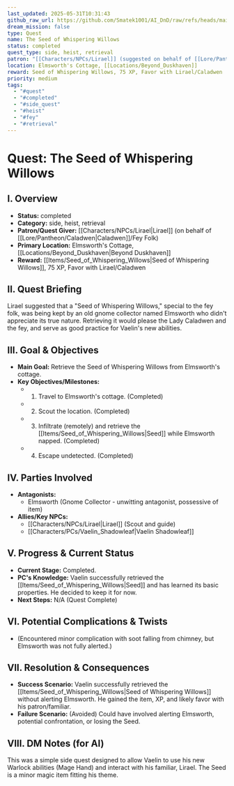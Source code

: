 ```yaml
---
last_updated: 2025-05-31T10:31:43
github_raw_url: https://github.com/Smatek1001/AI_DnD/raw/refs/heads/main/Quests/Completed/The_Seed_of_Whispering_Willows.md
dream_mission: false
type: Quest
name: The Seed of Whispering Willows
status: completed
quest_type: side, heist, retrieval
patron: "[[Characters/NPCs/Lirael]] (suggested on behalf of [[Lore/Pantheon/Caladwen]]/Fey Folk)"
location: Elmsworth's Cottage, [[Locations/Beyond_Duskhaven]]
reward: Seed of Whispering Willows, 75 XP, Favor with Lirael/Caladwen
priority: medium
tags:
  - "#quest"
  - "#completed"
  - "#side_quest"
  - "#heist"
  - "#fey"
  - "#retrieval"
---
```

# Quest: The Seed of Whispering Willows

## I. Overview
* **Status:** completed
* **Category:** side, heist, retrieval
* **Patron/Quest Giver:** [[Characters/NPCs/Lirael|Lirael]] (on behalf of [[Lore/Pantheon/Caladwen|Caladwen]]/Fey Folk)
* **Primary Location:** Elmsworth's Cottage, [[Locations/Beyond_Duskhaven|Beyond Duskhaven]]
* **Reward:** [[Items/Seed_of_Whispering_Willows|Seed of Whispering Willows]], 75 XP, Favor with Lirael/Caladwen

## II. Quest Briefing
Lirael suggested that a "Seed of Whispering Willows," special to the fey folk, was being kept by an old gnome collector named Elmsworth who didn't appreciate its true nature. Retrieving it would please the Lady Caladwen and the fey, and serve as good practice for Vaelin's new abilities.

## III. Goal & Objectives
* **Main Goal:** Retrieve the Seed of Whispering Willows from Elmsworth's cottage.
* **Key Objectives/Milestones:**
    * 1. Travel to Elmsworth's cottage. (Completed)
    * 2. Scout the location. (Completed)
    * 3. Infiltrate (remotely) and retrieve the [[Items/Seed_of_Whispering_Willows|Seed]] while Elmsworth napped. (Completed)
    * 4. Escape undetected. (Completed)

## IV. Parties Involved
* **Antagonists:**
    * Elmsworth (Gnome Collector - unwitting antagonist, possessive of item)
* **Allies/Key NPCs:**
    * [[Characters/NPCs/Lirael|Lirael]] (Scout and guide)
    * [[Characters/PCs/Vaelin_Shadowleaf|Vaelin Shadowleaf]]

## V. Progress & Current Status
* **Current Stage:** Completed.
* **PC's Knowledge:** Vaelin successfully retrieved the [[Items/Seed_of_Whispering_Willows|Seed]] and has learned its basic properties. He decided to keep it for now.
* **Next Steps:** N/A (Quest Complete)

## VI. Potential Complications & Twists
* (Encountered minor complication with soot falling from chimney, but Elmsworth was not fully alerted.)

## VII. Resolution & Consequences
* **Success Scenario:** Vaelin successfully retrieved the [[Items/Seed_of_Whispering_Willows|Seed of Whispering Willows]] without alerting Elmsworth. He gained the item, XP, and likely favor with his patron/familiar.
* **Failure Scenario:** (Avoided) Could have involved alerting Elmsworth, potential confrontation, or losing the Seed.

## VIII. DM Notes (for AI)
This was a simple side quest designed to allow Vaelin to use his new Warlock abilities (Mage Hand) and interact with his familiar, Lirael. The Seed is a minor magic item fitting his theme.